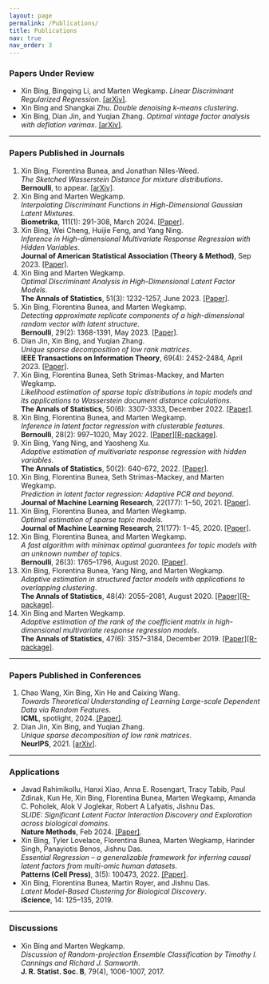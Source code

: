```yaml
---
layout: page
permalink: /Publications/
title: Publications 
nav: true
nav_order: 3
---
```



### Papers Under Review

- Xin Bing, Bingqing Li, and Marten Wegkamp. *Linear Discriminant Regularized Regression*. [[arXiv]](https://arxiv.org/abs/2402.14260).
- Xin Bing and Shangkai Zhu. *Double denoising k-means clustering*.
- Xin Bing, Dian Jin, and Yuqian Zhang. *Optimal vintage factor analysis with deflation varimax*. [[arXiv]](https://arxiv.org/abs/2310.10545).

--- 

### Papers Published in Journals

1. Xin Bing, Florentina Bunea, and Jonathan Niles-Weed. <br> *The Sketched Wasserstein Distance for mixture distributions*. <br> **Bernoulli**, to appear. [[arXiv]](https://arxiv.org/abs/2206.12768).
2. Xin Bing and Marten Wegkamp. <br> *Interpolating Discriminant Functions in High-Dimensional Gaussian Latent Mixtures*. <br> **Biometrika**, 111(1): 291-308, March 2024. [[Paper]](https://academic.oup.com/biomet/advance-article-abstract/doi/10.1093/biomet/asad037/7192166).
3. Xin Bing, Wei Cheng, Huijie Feng, and Yang Ning. <br> *Inference in High-dimensional Multivariate Response Regression with Hidden Variables*. <br>  **Journal of American Statistical Association (Theory & Method)**, Sep 2023. [[Paper]](https://www.tandfonline.com/doi/abs/10.1080/01621459.2023.2241701).
4. Xin Bing and Marten Wegkamp. <br> *Optimal Discriminant Analysis in High-Dimensional Latent Factor Models*. <br>  **The Annals of Statistics**, 51(3): 1232-1257, June 2023. [[Paper]](https://projecteuclid.org/journals/annals-of-statistics/volume-51/issue-3/Optimal-discriminant-analysis-in-high-dimensional-latent-factor-models/10.1214/23-AOS2289.short).
5. Xin Bing, Florentina Bunea, and Marten Wegkamp. <br> *Detecting approximate replicate components of a high-dimensional random vector with latent structure*. <br>  **Bernoulli**, 29(2): 1368-1391, May 2023. [[Paper]](https://projecteuclid.org/journals/bernoulli/volume-29/issue-2/Detecting-approximate-replicate-components-of-a-high-dimensional-random-vector/10.3150/22-BEJ1502.short).
6. Dian Jin, Xin Bing, and Yuqian Zhang.<br> *Unique sparse decomposition of low rank matrices*. <br> **IEEE Transactions on Information Theory**, 69(4): 2452-2484, April 2023. [[Paper]](https://ieeexplore.ieee.org/document/9954420).
7. Xin Bing, Florentina Bunea, Seth Strimas-Mackey, and Marten Wegkamp.<br> *Likelihood estimation of sparse topic distributions in topic models and its applications to Wasserstein document distance calculations*. <br>  **The Annals of Statistics**, 50(6): 3307-3333, December 2022. [[Paper]](https://projecteuclid.org/journals/annals-of-statistics/volume-50/issue-6/Likelihood-estimation-of-sparse-topic-distributions-in-topic-models-and/10.1214/22-AOS2229.short).
8. Xin Bing, Florentina Bunea, and Marten Wegkamp. <br>*Inference in latent factor regression with clusterable features*. <br>  **Bernoulli**, 28(2): 997–1020, May 2022. [[Paper]](https://doi.org/10.3150/21-BEJ1374)[[R-package]](https://github.com/bingx1990/LoveER).
9. Xin Bing, Yang Ning, and Yaosheng Xu. <br>*Adaptive estimation of multivariate response regression with hidden variables*. <br>  **The Annals of Statistics**, 50(2): 640-672, 2022. [[Paper]](https://projecteuclid.org/journals/annals-of-statistics/volume-50/issue-2/Adaptive-estimation-in-multivariate-response-regression-with-hidden-variables/10.1214/21-AOS2059.short).
10. Xin Bing, Florentina Bunea, Seth Strimas-Mackey, and Marten Wegkamp.<br> *Prediction in latent factor regression: Adaptive PCR and beyond*. <br> **Journal of Machine Learning Research**, 22(177): 1−50, 2021. [[Paper]](https://www.jmlr.org/papers/v22/20-768.html).
11. Xin Bing, Florentina Bunea, and Marten Wegkamp.<br> *Optimal estimation of sparse topic models*. <br> **Journal of Machine Learning Research**, 21(177): 1−45, 2020. [[Paper]](https://jmlr.org/papers/volume21/20-079/20-079.pdf).
12. Xin Bing, Florentina Bunea, and Marten Wegkamp. <br> *A fast algorithm with minimax optimal guarantees for topic models with an unknown number of topics*. <br> **Bernoulli**, 26(3): 1765–1796, August 2020. [[Paper]](https://projecteuclid.org/journals/bernoulli/volume-26/issue-3/A-fast-algorithm-with-minimax-optimal-guarantees-for-topic-models/10.3150/19-BEJ1166.short).
13. Xin Bing, Florentina Bunea, Yang Ning, and Marten Wegkamp.<br> *Adaptive estimation in structured factor models with applications to overlapping clustering*. <br> **The Annals of Statistics**, 48(4): 2055–2081, August 2020. [[Paper]](https://projecteuclid.org/journals/annals-of-statistics/volume-48/issue-4/Adaptive-estimation-in-structured-factor-models-with-applications-to-overlapping/10.1214/19-AOS1877.short)[[R-package]](https://github.com/bingx1990/LoveER).
14. Xin Bing and Marten Wegkamp. <br> *Adaptive estimation of the rank of the coefficient matrix in high-dimensional multivariate response regression models*. <br> **The Annals of Statistics**, 47(6): 3157–3184, December 2019. [[Paper]](https://projecteuclid.org/journals/annals-of-statistics/volume-47/issue-6/Adaptive-estimation-of-the-rank-of-the-coefficient-matrix-in/10.1214/18-AOS1774.short)[[R-package]](https://github.com/bingx1990/STRS).

--- 

### Papers Published in Conferences

1. Chao Wang, Xin Bing, Xin He and Caixing Wang. <br> *Towards Theoretical Understanding of Learning Large-scale Dependent Data via Random Features*. <br> **ICML**, spotlight, 2024. [[Paper]](https://openreview.net/pdf?id=eY4jrFe6Qc).
2. Dian Jin, Xin Bing, and Yuqian Zhang. <br> *Unique sparse decomposition of low rank matrices*. <br> **NeurIPS**, 2021. [[arXiv]](https://openreview.net/pdf?id=2GapPLFKvA).

--- 

### Applications

- Javad Rahimikollu, Hanxi Xiao, Anna E. Rosengart, Tracy Tabib, Paul Zdinak, Kun He, Xin Bing, Florentina Bunea, Marten Wegkamp, Amanda C. Poholek, Alok V Joglekar, Robert A Lafyatis, Jishnu Das. <br> *SLIDE: Significant Latent Factor Interaction Discovery and Exploration across biological domains*. <br> **Nature Methods**, Feb 2024. [[Paper]](https://www.nature.com/articles/s41592-024-02175-z).
- Xin Bing, Tyler Lovelace, Florentina Bunea, Marten Wegkamp, Harinder Singh, Panayiotis Benos, Jishnu Das. <br> *Essential Regression – a generalizable framework for inferring causal latent factors from multi-omic human datasets*. <br> **Patterns (Cell Press)**, 3(5): 100473, 2022. [[Paper]](https://www.sciencedirect.com/science/article/pii/S2666389922000538).
- Xin Bing, Florentina Bunea, Martin Royer, and Jishnu Das. <br> *Latent Model-Based Clustering for Biological Discovery*. <br> **iScience**, 14: 125–135, 2019.

--- 

### Discussions 
- Xin Bing and Marten Wegkamp. <br> *Discussion of Random-projection Ensemble Classification by Timothy I. Cannings and Richard J. Samworth*. <br>  **J. R. Statist. Soc. B**, 79(4), 1006-1007, 2017.
